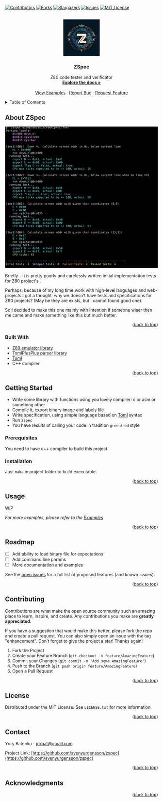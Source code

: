 <a name="readme-top"></a>


<!-- PROJECT SHIELDS -->
<!--
*** I'm using markdown "reference style" links for readability.
*** Reference links are enclosed in brackets [ ] instead of parentheses ( ).
*** See the bottom of this document for the declaration of the reference variables
*** for contributors-url, forks-url, etc. This is an optional, concise syntax you may use.
*** https://www.markdownguide.org/basic-syntax/#reference-style-links
-->
[![Contributors][contributors-shield]][contributors-url]
[![Forks][forks-shield]][forks-url]
[![Stargazers][stars-shield]][stars-url]
[![Issues][issues-shield]][issues-url]
[![MIT License][license-shield]][license-url]


<!-- PROJECT LOGO -->
<br />
<div align="center">
  <a href="https://github.com/svenyurgensson/zspec">
    <img src="assets/logo.jpg" alt="Logo" width="120" height="120">
  </a>

<h3 align="center">ZSpec</h3>

  <p align="center">
    Z80 code tester and verificator
    <br />
    <a href="https://github.com/svenyurgensson/zspec/tree/main/Readme.md"><strong>Explore the docs »</strong></a>
    <br />
    <br />
    <a href="https://github.com/svenyurgensson/zspec/tree/main/examples">View Examples</a>
    ·
    <a href="https://github.com/svenyurgensson/zspec/issues/new?labels=bug&template=bug-report---.md">Report Bug</a>
    ·
    <a href="https://github.com/svenyurgensson/zspec/issues/new?labels=enhancement&template=feature-request---.md">Request Feature</a>
  </p>
</div>



<!-- TABLE OF CONTENTS -->
<details>
  <summary>Table of Contents</summary>
  <ol>
    <li>
      <a href="#about-the-project">About The Project</a>
      <ul>
        <li><a href="#built-with">Built With</a></li>
      </ul>
    </li>
    <li>
      <a href="#getting-started">Getting Started</a>
      <ul>
        <li><a href="#prerequisites">Prerequisites</a></li>
        <li><a href="#installation">Installation</a></li>
      </ul>
    </li>
    <li><a href="#usage">Usage</a></li>
    <li><a href="#roadmap">Roadmap</a></li>
    <li><a href="#contributing">Contributing</a></li>
    <li><a href="#license">License</a></li>
    <li><a href="#contact">Contact</a></li>
    <li><a href="#acknowledgments">Acknowledgments</a></li>
  </ol>
</details>



<!-- ABOUT THE PROJECT -->
## About ZSpec

[![ZSpec Screen Shot][product-screenshot]](https://github.com/svenyurgensson/zspec)

Briefly – it is pretty pourly and carelessly written initial implementation tests for Z80 project's .

Perhaps, because of my long time work with high-level languages and web-projects I got a thought: why we doesn't have tests and specifications for Z80 projects? (May be they are exists, but I cannot found good one).

So I decided to make this one mainly with intention if someone wiser then me came and make something like this but much better.

<p align="right">(<a href="#readme-top">back to top</a>)</p>


### Built With

* [Z80 emulator library][z80-emul-url]
* [TomlPlusPlus parser library][tomlplusplus-url]
* [Toml][toml-url]
* C++ compiler


<p align="right">(<a href="#readme-top">back to top</a>)</p>



<!-- GETTING STARTED -->
## Getting Started

* Write some library with functions using you lovely compiler: c or asm or something other
* Compile it, export binary image and labels file 
* Write specification, using simple language based on [Toml][toml-url] syntax
* Run `zspec` 
* You have results of calling your code in tradition `green`/`red` style

### Prerequisites

You need to have c++ compiler to build this project.


### Installation

Just `make` in project folder to build executable.

<p align="right">(<a href="#readme-top">back to top</a>)</p>



<!-- USAGE EXAMPLES -->
## Usage

WIP

_For more examples, please refer to the [Examples](https://github.com/svenyurgensson/zspec/tree/main/examples)_

<p align="right">(<a href="#readme-top">back to top</a>)</p>



<!-- ROADMAP -->
## Roadmap

- [ ] Add ability to load binary file for expectations
- [ ] Add command line params
- [ ] More documentation and examples

See the [open issues](https://github.com/svenyurgensson/zspec/issues) for a full list of proposed features (and known issues).

<p align="right">(<a href="#readme-top">back to top</a>)</p>



<!-- CONTRIBUTING -->
## Contributing

Contributions are what make the open source community such an amazing place to learn, inspire, and create. Any contributions you make are **greatly appreciated**.

If you have a suggestion that would make this better, please fork the repo and create a pull request. You can also simply open an issue with the tag "enhancement".
Don't forget to give the project a star! Thanks again!

1. Fork the Project
2. Create your Feature Branch (`git checkout -b feature/AmazingFeature`)
3. Commit your Changes (`git commit -m 'Add some AmazingFeature'`)
4. Push to the Branch (`git push origin feature/AmazingFeature`)
5. Open a Pull Request

<p align="right">(<a href="#readme-top">back to top</a>)</p>



<!-- LICENSE -->
## License

Distributed under the MIT License. See `LICENSE.txt` for more information.

<p align="right">(<a href="#readme-top">back to top</a>)</p>



<!-- CONTACT -->
## Contact

Yury Batenko - jurbat@gmail.com

Project Link: [https://github.com/svenyurgensson/zspec](https://github.com/svenyurgensson/zspec)

<p align="right">(<a href="#readme-top">back to top</a>)</p>



<!-- ACKNOWLEDGMENTS -->
## Acknowledgments


<p align="right">(<a href="#readme-top">back to top</a>)</p>



<!-- MARKDOWN LINKS & IMAGES -->
<!-- https://www.markdownguide.org/basic-syntax/#reference-style-links -->
[contributors-shield]: https://img.shields.io/github/contributors/svenyurgensson/zspec.svg?style=for-the-badge
[contributors-url]: https://github.com/svenyurgensson/zspec/graphs/contributors
[forks-shield]: https://img.shields.io/github/forks/svenyurgensson/zspec.svg?style=for-the-badge
[forks-url]: https://github.com/svenyurgensson/zspec/network/members
[stars-shield]: https://img.shields.io/github/stars/svenyurgensson/zspec.svg?style=for-the-badge
[stars-url]: https://github.com/svenyurgensson/zspec/stargazers
[issues-shield]: https://img.shields.io/github/issues/svenyurgensson/zspec.svg?style=for-the-badge
[issues-url]: https://github.com/svenyurgensson/zspec/issues
[license-shield]: https://img.shields.io/github/license/svenyurgensson/zspec.svg?style=for-the-badge
[license-url]: https://github.com/svenyurgensson/zspec/blob/master/LICENSE.txt
[product-screenshot]: assets/screenshot.png

[z80-emul-url]: https://github.com/suzukiplan/z80
[toml-url]: https://toml.io/en/
[tomlplusplus-url]: https://github.com/marzer/tomlplusplus